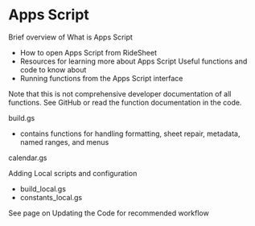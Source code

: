# Apps Script

Brief overview of What is Apps Script
- How to open Apps Script from RideSheet
- Resources for learning more about Apps Script
Useful functions and code to know about
- Running functions from the Apps Script interface

Note that this is not comprehensive developer documentation of all functions. See GitHub or read the function documentation in the code. 

build.gs
- contains functions for handling formatting, sheet repair, metadata, named ranges, and menus

calendar.gs

Adding Local scripts and configuration
- build_local.gs
- constants_local.gs

See page on Updating the Code for recommended workflow 
